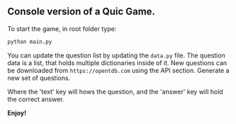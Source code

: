 ## Console version of a Quic Game.
To start the game, in root folder type:
```bash
python main.py
```

You can update the question list by updating the ```data.py``` file.
The question data is a list, that holds multiple dictionaries inside of it.
New questions can be downloaded from ```https://opentdb.com``` using the API section.
Generate a new set of questions.

Where the 'text' key will hows the question, and the 'answer' key will
hold the correct answer.

**Enjoy!**
